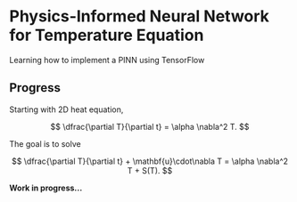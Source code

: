 # Physics-Informed Neural Network for Temperature Equation

Learning how to implement a PINN using TensorFlow

## Progress
Starting with 2D heat equation,

$$
\dfrac{\partial T}{\partial t} = \alpha \nabla^2 T.
$$

The goal is to solve

$$
\dfrac{\partial T}{\partial t} + \mathbf{u}\cdot\nabla T = \alpha \nabla^2 T + S(T).
$$

**Work in progress...**

